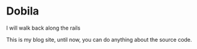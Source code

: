 # Dobila

I will walk back along the rails

This is my blog site, until now, you can do anything about the source code.
